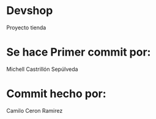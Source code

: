 # Devshop
Proyecto tienda

# Se hace Primer commit por:
Michell Castrillón Sepúlveda

# Commit hecho por:
Camilo Ceron Ramirez
